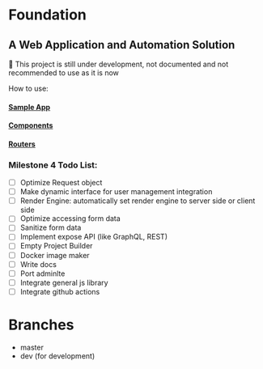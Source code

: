 # Foundation 
## A Web Application and Automation Solution

:red_circle: This project is still under development, not documented and not recommended to use as it is now


How to use:

#### [Sample App](https://github.com/iesreza/foundation-example)
#### [Components](https://github.com/iesreza/foundation/blob/master/docs/components.md)
#### [Routers](https://github.com/iesreza/foundation/blob/master/docs/router.md)


### Milestone 4 Todo List:

- [ ] Optimize Request object
- [ ] Make dynamic interface for user management integration
- [ ] Render Engine: automatically set render engine to server side or client side
- [ ] Optimize accessing form data
- [ ] Sanitize form data
- [ ] Implement expose API (like GraphQL, REST)
- [ ] Empty Project Builder
- [ ] Docker image maker
- [ ] Write docs
- [ ] Port adminlte
- [ ] Integrate general js library
- [ ] Integrate github actions

# Branches
- master
- dev (for development)
